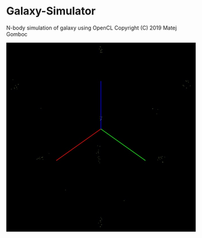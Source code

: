 # Galaxy-Simulator
N-body simulation of galaxy using OpenCL
Copyright (C) 2019 Matej Gomboc

![Screenshot](screenshot.jpg)
